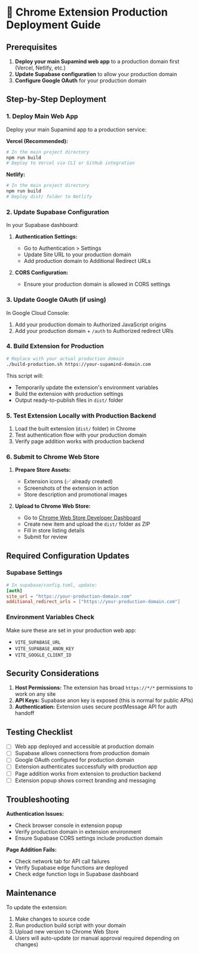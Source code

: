 # 🚀 Chrome Extension Production Deployment Guide

## Prerequisites

1. **Deploy your main Supamind web app** to a production domain first (Vercel, Netlify, etc.)
2. **Update Supabase configuration** to allow your production domain
3. **Configure Google OAuth** for your production domain

## Step-by-Step Deployment

### 1. Deploy Main Web App

Deploy your main Supamind app to a production service:

**Vercel (Recommended):**
```bash
# In the main project directory
npm run build
# Deploy to Vercel via CLI or GitHub integration
```

**Netlify:**
```bash
# In the main project directory
npm run build
# Deploy dist/ folder to Netlify
```

### 2. Update Supabase Configuration

In your Supabase dashboard:

1. **Authentication Settings:**
   - Go to Authentication > Settings
   - Update Site URL to your production domain
   - Add production domain to Additional Redirect URLs

2. **CORS Configuration:**
   - Ensure your production domain is allowed in CORS settings

### 3. Update Google OAuth (if using)

In Google Cloud Console:
1. Add your production domain to Authorized JavaScript origins
2. Add your production domain + `/auth` to Authorized redirect URIs

### 4. Build Extension for Production

```bash
# Replace with your actual production domain
./build-production.sh https://your-supamind-domain.com
```

This script will:
- Temporarily update the extension's environment variables
- Build the extension with production settings
- Output ready-to-publish files in `dist/` folder

### 5. Test Extension Locally with Production Backend

1. Load the built extension (`dist/` folder) in Chrome
2. Test authentication flow with your production domain
3. Verify page addition works with production backend

### 6. Submit to Chrome Web Store

1. **Prepare Store Assets:**
   - Extension icons (✅ already created)
   - Screenshots of the extension in action
   - Store description and promotional images

2. **Upload to Chrome Web Store:**
   - Go to [Chrome Web Store Developer Dashboard](https://chrome.google.com/webstore/devconsole)
   - Create new item and upload the `dist/` folder as ZIP
   - Fill in store listing details
   - Submit for review

## Required Configuration Updates

### Supabase Settings

```toml
# In supabase/config.toml, update:
[auth]
site_url = "https://your-production-domain.com"
additional_redirect_urls = ["https://your-production-domain.com"]
```

### Environment Variables Check

Make sure these are set in your production web app:
- `VITE_SUPABASE_URL`
- `VITE_SUPABASE_ANON_KEY` 
- `VITE_GOOGLE_CLIENT_ID`

## Security Considerations

1. **Host Permissions:** The extension has broad `https://*/*` permissions to work on any site
2. **API Keys:** Supabase anon key is exposed (this is normal for public APIs)
3. **Authentication:** Extension uses secure postMessage API for auth handoff

## Testing Checklist

- [ ] Web app deployed and accessible at production domain
- [ ] Supabase allows connections from production domain
- [ ] Google OAuth configured for production domain
- [ ] Extension authenticates successfully with production app
- [ ] Page addition works from extension to production backend
- [ ] Extension popup shows correct branding and messaging

## Troubleshooting

**Authentication Issues:**
- Check browser console in extension popup
- Verify production domain in extension environment
- Ensure Supabase CORS settings include production domain

**Page Addition Fails:**
- Check network tab for API call failures
- Verify Supabase edge functions are deployed
- Check edge function logs in Supabase dashboard

## Maintenance

To update the extension:
1. Make changes to source code
2. Run production build script with your domain
3. Upload new version to Chrome Web Store
4. Users will auto-update (or manual approval required depending on changes)
